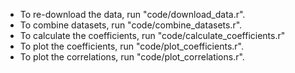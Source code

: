 - To re-download the data, run "code/download_data.r".
- To combine datasets, run "code/combine_datasets.r".
- To calculate the coefficients, run "code/calculate_coefficients.r"
- To plot the coefficients, run "code/plot_coefficients.r".
- To plot the correlations, run "code/plot_correlations.r".